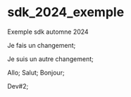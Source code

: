 # sdk_2024_exemple
Exemple sdk automne 2024

Je fais un changement;

Je suis un autre changement;

Allo;
Salut;
Bonjour;

Dev#2;
